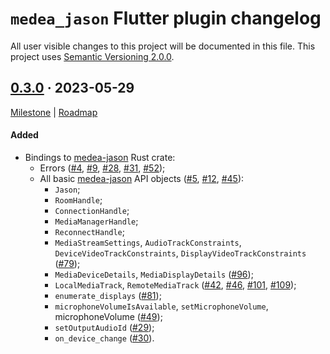 `medea_jason` Flutter plugin changelog
======================================

All user visible changes to this project will be documented in this file. This project uses [Semantic Versioning 2.0.0].




## [0.3.0] · 2023-05-29
[0.3.0]: /../../tree/medea-jason-flutter-0.3.0/jason/flutter

[Milestone](/../../milestone/3) | [Roadmap](/../../issues/182)

#### Added

- Bindings to [medea-jason] Rust crate:
    - Errors ([#4], [#9], [#28], [#31], [#52]);
    - All basic [medea-jason] API objects ([#5], [#12], [#45]):
        - `Jason`;
        - `RoomHandle`;
        - `ConnectionHandle`;
        - `MediaManagerHandle`;
        - `ReconnectHandle`;
        - `MediaStreamSettings`, `AudioTrackConstraints`, `DeviceVideoTrackConstraints`, `DisplayVideoTrackConstraints` ([#79]);
        - `MediaDeviceDetails`, `MediaDisplayDetails` ([#96]);
        - `LocalMediaTrack`, `RemoteMediaTrack` ([#42], [#46], [#101], [#109]);
        - `enumerate_displays` ([#81]);
        - `microphoneVolumeIsAvailable`, `setMicrophoneVolume`, microphoneVolume ([#49]);
        - `setOutputAudioId` ([#29]);
        - `on_device_change` ([#30]).




[#4]: https://github.com/instrumentisto/medea-jason/pull/4
[#5]: https://github.com/instrumentisto/medea-jason/pull/5
[#9]: https://github.com/instrumentisto/medea-jason/pull/9
[#12]: https://github.com/instrumentisto/medea-jason/pull/12
[#28]: https://github.com/instrumentisto/medea-jason/pull/28
[#29]: https://github.com/instrumentisto/medea-jason/pull/29
[#30]: https://github.com/instrumentisto/medea-jason/pull/30
[#31]: https://github.com/instrumentisto/medea-jason/pull/31
[#42]: https://github.com/instrumentisto/medea-jason/pull/42
[#45]: https://github.com/instrumentisto/medea-jason/pull/45
[#46]: https://github.com/instrumentisto/medea-jason/pull/46
[#49]: https://github.com/instrumentisto/medea-jason/pull/49
[#52]: https://github.com/instrumentisto/medea-jason/pull/52
[#79]: https://github.com/instrumentisto/medea-jason/pull/79
[#81]: https://github.com/instrumentisto/medea-jason/pull/81
[#96]: https://github.com/instrumentisto/medea-jason/pull/96
[#101]: https://github.com/instrumentisto/medea-jason/pull/101
[#109]: https://github.com/instrumentisto/medea-jason/pull/109




[medea-jason]: https://crates.io/crates/medea-jason
[Semantic Versioning 2.0.0]: https://semver.org
